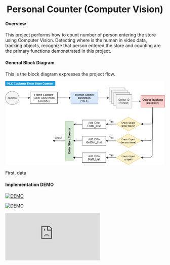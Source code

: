 <h1 align="center">
  Personal Counter (Computer Vision)
</h1>


#### Overview

This project performs how to count number of person entering the store using Computer Vision. Detecting where is the human in video data, tracking objects, recognize that person entered the store and counting are the primary functions demonstrated in this project.

#### General Block Diagram

This is the block diagram expresses the project flow.

<img src="https://github.com/carfirst125/portfolio/blob/main/cv_person_counter/image/cv_person_counter_BlockDiagram.png?raw=true"/>

First, data

#### Implementation DEMO



[![DEMO](https://img.youtube.com/vi/oYkED5rL1X8/mqdefault.jpg)](https://youtu.be/watch?v=oYkED5rL1X8)

[![DEMO](image/screenshot.gif)](https://youtu.be/watch?v=oYkED5rL1X8)



<iframe
    src="https://youtu.be/oYkED5rL1X8"
    frameborder="0"
    allow="autoplay; encrypted-media"
>
</iframe>
